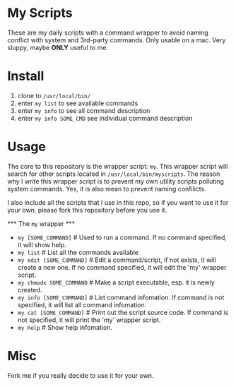 My Scripts
==========

These are my daily scripts with a command wrapper to avoid naming conflict with system and 3rd-party commands. Only usable on a mac. Very sluppy, maybe **ONLY** useful to me.

Install
=======

1. clone to `/usr/local/bin/`
2. enter `my list` to see available commands 
3. enter `my info` to see all command description
4. enter `my info SOME_CMD` see individual command description

Usage
=====

The core to this repository is the wrapper script: `my`. This wrapper script will search for other scripts located in `/usr/local/bin/myscripts`. The reason why I write this wrapper script is to prevent my own utility scripts polluting system commands. Yes, it is also mean to prevent naming confilicts. 

I also include all the scripts that I use in this repo, so if you want to use it for your own, please fork this repository before you use it. 

*** The `my` wrapper ***

* `my [SOME_COMMAND]` # Used to run a command. If no command specified, it will show help.
* `my list` # List all the commands available
* `my edit [SOME_COMMAND]` # Edit a command/script, if not exists, it will create a new one. If no command specified, it will edit the 'my' wrapper script.
* `my chmodx SOME_COMMAND` # Make a script executable, esp. it is newly created.
* `my info [SOME_COMMAND]` # List command infomation. If command is not specified, it will list all command infomation.
* `my cat [SOME_COMMAND]` # Print out the script source code. If command is not specified, it will print the 'my' wrapper script.
* `my help` # Show help infomation.

Misc
====

Fork me if you really decide to use it for your own.
